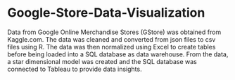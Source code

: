 # Google-Store-Data-Visualization
Data from Google Online Merchandise Stores (GStore) was obtained from Kaggle.com. The data was cleaned and converted from json files to csv files using R. The data was then normalized using Excel to create tables before being loaded into a SQL database as data warehouse. From the data, a star dimensional model was created and the SQL database was connected to Tableau to provide data insights.
